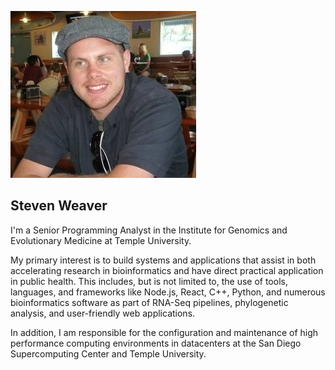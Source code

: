 

<p id="sw-image">
  <img src="./s2.jpg" />
</p>

## Steven Weaver

I'm a Senior Programming Analyst in the Institute for Genomics and Evolutionary
Medicine at Temple University.

My primary interest is to build systems and applications that assist in both
accelerating research in bioinformatics and have direct practical application in
public health. This includes, but is not limited to, the use of tools,
languages, and frameworks like Node.js, React, C++, Python, and numerous
bioinformatics software as part of RNA-Seq pipelines, phylogenetic analysis, and
user-friendly web applications.

In addition, I am responsible for the configuration and maintenance of high
performance computing environments in datacenters at the San Diego
Supercomputing Center and Temple University.


